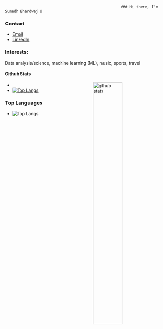                                                          ### Hi there, I'm Sumedh Bhardwaj 👋

<!--
**sumed-h/sumed-h** is a ✨ _special_ ✨ repository because its `README.md` (this file) appears on your GitHub profile.

Here are some ideas to get you started:

- 🔭 I’m currently working on ...
- 🌱 I’m currently learning ...
- 👯 I’m looking to collaborate on ...
- 🤔 I’m looking for help with ...
- 💬 Ask me about ...
- 📫 How to reach me: ...
- 😄 Pronouns: ...
- ⚡ Fun fact: ...
-->
### Contact
- [Email](mailto:sumedhubhardwaj@yahoo.com)
- [LinkedIn](https://www.linkedin.com/in/sumedh-bhardwaj-932767202/)
### Interests:
Data analysis/science, machine learning (ML), music, sports, travel
#### Github Stats
- <img src="https://github-readme-stats.vercel.app/api?username={sumed-h}&show_icons=true&theme=gotham" alt="github stats" width="45%" align="right"/>
- [![Top Langs](https://github-readme-stats.vercel.app/api/top-langs/?username=sumed-h&layout=compact)](https://github.com/sumed-h/github-readme-stats)
### Top Languages
 - ![Top Langs](https://github-readme-stats.vercel.app/api/top-langs/?username=sumed-h&layout=compact)
